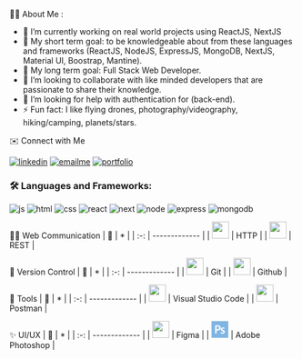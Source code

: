 👩‍💻  About Me :

- 🔭 I’m currently working on real world projects using ReactJS, NextJS
- 🌱 My short term goal: to be knowledgeable about from these languages and frameworks (ReactJS, NodeJS, ExpressJS, MongoDB, NextJS, Material UI, Boostrap, Mantine).
- 🌱 My long term goal: Full Stack Web Developer.
- 👯 I’m looking to collaborate with like minded developers that are passionate to share their knowledge.
- 🤔 I’m looking for help with authentication for (back-end).
- ⚡ Fun fact: I like flying drones, photography/videography, hiking/camping, planets/stars.

✉️ Connect with Me

[![linkedin](https://tinyurl.com/ykkbp3pe)](https://www.linkedin.com/in/mrjaysonwong/)
[![emailme](https://camo.githubusercontent.com/cc49d95a9ff5c661bea18ed12f0c4a6ca81e8697d6f0ef5acc5a926714a2e6f8/68747470733a2f2f696d672e736869656c64732e696f2f62616467652f456d61696c2d2532333030616365652e7376673f636f6c6f723d314441314632267374796c653d666f722d7468652d6261646765266c6f676f3d676d61696c266c6f676f436f6c6f723d7768697465)](mailto:jaysonwongf@gmail.com/)
[![portfolio](https://camo.githubusercontent.com/e765783adb20222b5f57400c26bff1f1759763dec1d25e57388c994af3d516ee/68747470733a2f2f696d672e736869656c64732e696f2f62616467652f776562736974652d2566663538353164622e7376673f636f6c6f723d333033303330267374796c653d666f722d7468652d6261646765266c6f676f3d676f6f676c656368726f6d65266c6f676f436f6c6f723d7768697465)](https://www.mrjaysonwong.dev/)

### :hammer_and_wrench: Languages and Frameworks:
![js](https://camo.githubusercontent.com/93c855ae825c1757f3426f05a05f4949d3b786c5b22d0edb53143a9e8f8499f6/68747470733a2f2f696d672e736869656c64732e696f2f62616467652f4a6176615363726970742d3332333333303f7374796c653d666f722d7468652d6261646765266c6f676f3d6a617661736372697074266c6f676f436f6c6f723d463744463145)
![html](https://camo.githubusercontent.com/d63d473e728e20a286d22bb2226a7bf45a2b9ac6c72c59c0e61e9730bfe4168c/68747470733a2f2f696d672e736869656c64732e696f2f62616467652f48544d4c352d4533344632363f7374796c653d666f722d7468652d6261646765266c6f676f3d68746d6c35266c6f676f436f6c6f723d7768697465)
![css](https://camo.githubusercontent.com/3a0f693cfa032ea4404e8e02d485599bd0d192282b921026e89d271aaa3d7565/68747470733a2f2f696d672e736869656c64732e696f2f62616467652f435353332d3135373242363f7374796c653d666f722d7468652d6261646765266c6f676f3d63737333266c6f676f436f6c6f723d7768697465)
![react](https://camo.githubusercontent.com/8f4903a3ebda3dbed27128a2935e3dfa67a1eedb599b5ef7e2e3eca0471ef4f4/68747470733a2f2f696d672e736869656c64732e696f2f62616467652f52656163742d3631444146423f7374796c653d666f722d7468652d6261646765266c6f676f3d7265616374266c6f676f436f6c6f723d626c61636b)
![next](https://camo.githubusercontent.com/bfa42fcd0e2a979d168d3652b0ddab5966786d6ea6816b22841c6d355d81bdd9/68747470733a2f2f696d672e736869656c64732e696f2f62616467652f4e6578742e6a732d3030303030303f7374796c653d666f722d7468652d6261646765266c6f676f3d6e6578742e6a73266c6f676f436f6c6f723d7768697465)
![node](https://camo.githubusercontent.com/01fe91a34346782e7f23e82ac0e438b3675adc1a57c08096934bdf31fcc852b7/68747470733a2f2f696d672e736869656c64732e696f2f62616467652f4e6f64652e6a732d3333393933333f7374796c653d666f722d7468652d6261646765266c6f676f3d6e6f64652e6a73266c6f676f436f6c6f723d7768697465)
![express](https://camo.githubusercontent.com/7f73136d92799b19be179d1ed87b461120c35ed917c7d5ab59a7606209da7bd3/68747470733a2f2f696d672e736869656c64732e696f2f62616467652f457870726573732e6a732d3030303030303f7374796c653d666f722d7468652d6261646765266c6f676f3d65787072657373266c6f676f436f6c6f723d7768697465)
![mongodb](https://camo.githubusercontent.com/83162c756f0b623759ad4f64d5965d86bc1907de7a7cdec7ffd8aede8adee62f/68747470733a2f2f696d672e736869656c64732e696f2f62616467652f4d6f6e676f44422d3437413234383f7374796c653d666f722d7468652d6261646765266c6f676f3d6d6f6e676f6462266c6f676f436f6c6f723d7768697465)

👩‍💻 Web Communication
| 🌱  | * |
| :-:  | ------------- |
| <img width='30px' height='30px' src="https://user-images.githubusercontent.com/25181517/192107854-765620d7-f909-4953-a6da-36e1ef69eea6.png"> | HTTP  |
| <img width='30px' height='30px' src="https://user-images.githubusercontent.com/25181517/192107858-fe19f043-c502-4009-8c47-476fc89718ad.png">  | REST |

🧰 Version Control 
| 🌱 | * |
| :-:  | ------------- |
| <img width='30px' height='30px' src="https://user-images.githubusercontent.com/25181517/192108372-f71d70ac-7ae6-4c0d-8395-51d8870c2ef0.png"> | Git  |
| <img width='30px' height='30px' src="https://user-images.githubusercontent.com/25181517/192108374-8da61ba1-99ec-41d7-80b8-fb2f7c0a4948.png">  | Github |

🔨 Tools
| 🌱 | * |
| :-:  | ------------- |
| <img width='30px' height='30px' src="https://user-images.githubusercontent.com/25181517/192108891-d86b6220-e232-423a-bf5f-90903e6887c3.png"> | Visual Studio Code  |
| <img width='30px' height='30px' src="https://user-images.githubusercontent.com/25181517/192109061-e138ca71-337c-4019-8d42-4792fdaa7128.png">  | Postman |

✨ UI/UX
| 🌱 | * |
| :-:  | ------------- |
| <img width='30px' height='30px' src="https://user-images.githubusercontent.com/25181517/189715289-df3ee512-6eca-463f-a0f4-c10d94a06b2f.png"> | Figma  |
| <img width='30px' height='30px' src="https://github.com/devicons/devicon/blob/master/icons/photoshop/photoshop-plain.svg">  | Adobe Photoshop |
